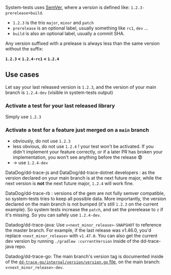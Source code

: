 System-tests uses [SemVer](https://semver.org/), where a version is defined like: `1.2.3-prerelease+build`.

* `1.2.3` is the trio `major`, `minor` and `patch`
* `prerelease` is an optional label, usually something like `rc1`, `dev` ...
* `build` is also an optional label, usually a commit SHA.

Any version suffixed with a prelease is always less than the same version without the suffix:

 **`1.2.3` < `1.2.4-rc1` < `1.2.4`**

## Use cases

Let say your last released version is `1.2.3`, and the version of your main branch is `1.2.4-dev` (visible in system-tests output)

### Activate a test for your last released library

Simply use `1.2.3`

### Activate a test for a feature just merged on a `main` branch

* obviously, do not use `1.2.3`
* less obvious, do not use `1.2.4` ! your test won't be activated. If you didn't implement your feature correctly, or if a later PR has broken your implementation, you won't see anything before the release 😨
* -> use `1.2.4-dev`


DataDog/dd-trace-js and DataDog/dd-trace-dotnet developers : as the version declared on your main branch is at the next future major, while the next version is **not** the next future major, `1.2.4` will work fine.

DataDog/dd-trace-rb : versions of the gem are not fully semver compatible, so system-tests tries to keep all possible data. More importantly, the version declared on the main branch is not bumped (it's still `1.2.3` on the current example). So system tests increase the `patch`, and set the prerelease to `z` if it's missing. So you can safely use `1.2.4-dev`.

Datadog/dd-trace-java: Use `v<next_minor_release>-SNAPSHOT` to reference the master branch. For example, if the last release was v1.46.0, you'd replace `<next_minor_release>` with `v1.47.0`. You can also get the current dev version by running `./gradlew :currentVersion` inside of the dd-trace-java repo.

Datadog/dd-trace-go: The main branch's version tag is documented inside of the [`dd-trace-go/internal/version/version.go` file](https://github.com/DataDog/dd-trace-go/blob/main/internal/version/version.go#L13-L16), on the main branch: `v<next_minor_release>-dev`.

